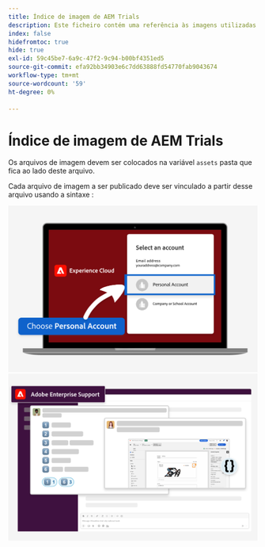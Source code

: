 ```yaml
---
title: Índice de imagem de AEM Trials
description: Este ficheiro contém uma referência às imagens utilizadas nos materiais de marketing dos ensaios de AEM.
index: false
hidefromtoc: true
hide: true
exl-id: 59c45be7-6a9c-47f2-9c94-b00bf4351ed5
source-git-commit: efa92bb34903e6c7dd63888fd54770fab9043674
workflow-type: tm+mt
source-wordcount: '59'
ht-degree: 0%

---
```


# Índice de imagem de AEM Trials

Os arquivos de imagem devem ser colocados na variável `assets` pasta que fica ao lado deste arquivo.

Cada arquivo de imagem a ser publicado deve ser vinculado a partir desse arquivo usando a sintaxe :

![Conta pessoal de imagem de email pronta para avaliação](./assets/select-personal-account.png)
![Imagem de email do Slack](./assets/Slack-email-image.png)
